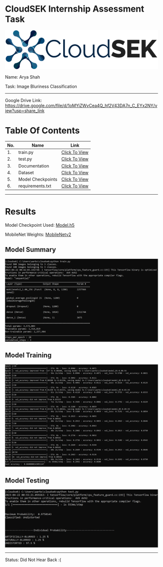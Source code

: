# CloudSEK Internship Assessment Task

![CloudSEK Logo](https://github.com/aryashah2k/Image-Blur-Detection/blob/main/assets/cloudsek.png)

Name: Arya Shah

Task: Image Bluriness Classification

-----------------------------------------------------

Google Drive Link: https://drive.google.com/file/d/1oMYiZWvCea4Q_hf2V43DA7n_C_EYx2NY/view?usp=share_link

# Table Of Contents

|No.|Name|Link|
|---|----|----|
|1.|train.py|<a href="https://github.com/aryashah2k/Image-Blur-Detection/blob/main/train.py">Click To View</a>|
|2.|test.py|<a href="https://github.com/aryashah2k/Image-Blur-Detection/blob/main/test.py">Click To View</a>|
|3.|Documentation|<a href="https://github.com/aryashah2k/Image-Blur-Detection/tree/main/Documentation">Click To View</a>|
|4.|Dataset|<a href="https://github.com/aryashah2k/Image-Blur-Detection/tree/main/Dataset">Click To View</a>|
|5.|Model Checkpoints|<a href="https://github.com/aryashah2k/Image-Blur-Detection/tree/main/Model%20Checkpoints">Click To View</a>|
|6.|requirements.txt|<a href="https://github.com/aryashah2k/Image-Blur-Detection/blob/main/requirements.txt">Click To View</a>|

---------------------------------------------------

# Results

Model Checkpoint Used: <a href="https://github.com/aryashah2k/Image-Blur-Detection/blob/main/model_05-0.89.h5">Model.h5</a>

MobileNet Weights: <a href="https://github.com/aryashah2k/Image-Blur-Detection/blob/main/mobilenet_v2_weights_tf_dim_ordering_tf_kernels_1.0_192_no_top.h5">MobileNetv2</a>

## Model Summary
![Model Summary](https://github.com/aryashah2k/Image-Blur-Detection/blob/main/assets/Model%20Summary.PNG)

## Model Training
![Model Training](https://github.com/aryashah2k/Image-Blur-Detection/blob/main/assets/Model%20Training.PNG)

## Model Testing
![Model Testing](https://github.com/aryashah2k/Image-Blur-Detection/blob/main/assets/Model%20Testing.PNG)

----------------------------------------------------

Status: Did Not Hear Back :(